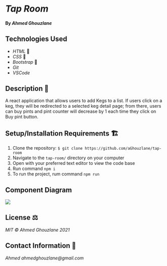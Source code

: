 # _Tap Room_

#### By _Ahmed Ghouzlane_

## Technologies Used

- _HTML_ 📝
- _CSS_ 🎨
- _Bootstrap_ 🥾
- _Git_
- _VSCode_

## Description 📜

A react application that allows users to add Kegs to a list. If users click on a keg, they will be redirected to a selected keg detail page; from there, users can buy pints and pint counter will decrease by 1 each time they click on Buy pint button.

## Setup/Installation Requirements 🏗

1. Clone the repository: `$ git clone https://github.com/aGhouzlane/tap-room`
2. Navigate to the `tap-room/` directory on your computer
3. Open with your preferred text editor to view the code base
4. Run command `npm i` 
5. To run the project, rum command `npm run`

## Component Diagram

<img src="img/beer-keg.png">

## License ⚖

_MIT © Ahmed Ghouzlane 2021_

## Contact Information 🤳

_Ahmed ahmedghouzlane@gmail.com_
